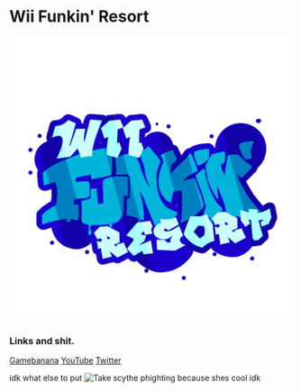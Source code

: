 # Wii Funkin' Resort
<img src="./assets/preload/images/logo.png" alt="Wii Funkin' Resort" width="512"/>

### Links and shit.
[Gamebanana](https://gamebanana.com/mods/529778)
[YouTube](https://www.youtube.com/@WiiFunkinResort_)
[Twitter](https://twitter.com/wiifunkinresort)

idk what else to put
<img src="https://static.miraheze.org/phightingwiki/f/fe/Scythe_Render.png" alt="Take scythe phighting because shes cool idk" width="64"/>
